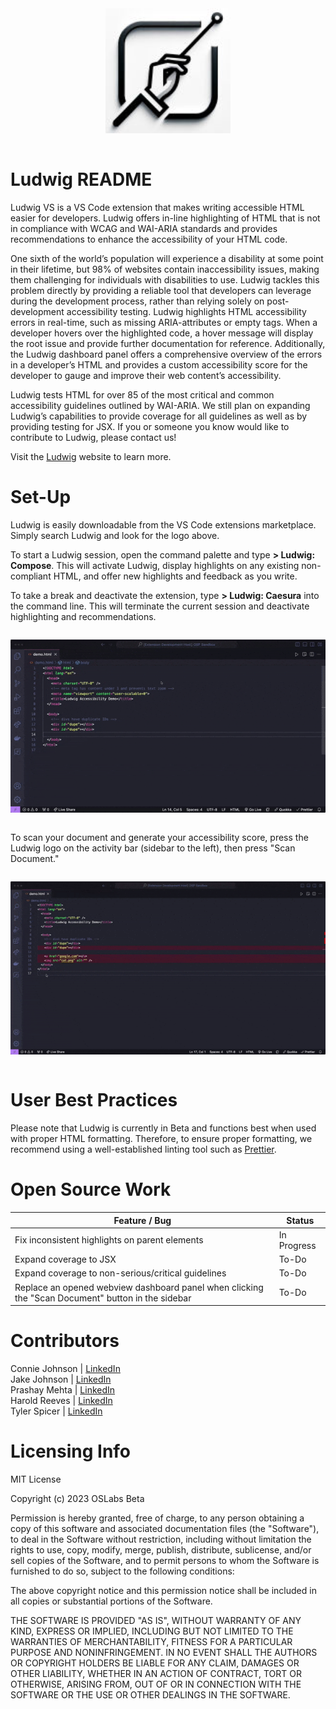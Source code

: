 
<p align="center"><img src="./assets/Ludwig-VSMarket.jpg" width='200' style="margin-top: 10px; margin-bottom: 15px;"></p>


# Ludwig README

Ludwig VS is a VS Code extension that makes writing accessible HTML easier for developers. Ludwig offers in-line highlighting of HTML that is not in compliance with WCAG and WAI-ARIA standards and provides recommendations to enhance the accessibility of your HTML code. 

One sixth of the world’s population will experience a disability at some point in their lifetime, but 98% of websites contain inaccessibility issues, making them challenging for individuals with disabilities to use. Ludwig tackles this problem directly by providing a reliable tool that developers can leverage during the development process, rather than relying solely on post-development accessibility testing. Ludwig highlights HTML accessibility errors in real-time, such as missing ARIA-attributes or empty tags. When a developer hovers over the highlighted code, a hover message will display the root issue and provide further documentation for reference. Additionally, the Ludwig dashboard panel offers a comprehensive overview of the errors in a developer’s HTML and provides a custom accessibility score for the developer to gauge and improve their web content’s accessibility. 

Ludwig tests HTML for over 85 of the most critical and common accessibility guidelines outlined by WAI-ARIA. We still plan on expanding Ludwig’s capabilities to provide coverage for all guidelines as well as by providing testing for JSX. If you or someone you know would like to contribute to Ludwig, please contact us! 

Visit the [Ludwig](https://www.ludwigvs.com) website to learn more.

# Set-Up

Ludwig is easily downloadable from the VS Code extensions marketplace. Simply search Ludwig and look for the logo above.

To start a Ludwig session, open the command palette and type <b>> Ludwig: Compose</b>. This will activate Ludwig, display highlights on any existing non-compliant HTML, and offer new highlights and feedback as you write. 

To take a break and deactivate the extension, type <b>> Ludwig: Caesura</b> into the command line. This will terminate the current session and deactivate highlighting and recommendations. 

<p align="center"><img src="./assets/ludwig-compose-caesura.gif" width='800' style="margin-top: 1em; margin-bottom: 1em;"></p> 


To scan your document and generate your accessibility score, press the Ludwig logo on the activity bar (sidebar to the left), then press "Scan Document."

<p align="center"><img src="./assets/ludwig-scan-interface.gif" width='800' style="margin-top: 1em; margin-bottom: 1em;"></p> 


# User Best Practices

Please note that Ludwig is currently in Beta and functions best when used with proper HTML formatting. Therefore, to ensure proper formatting, we recommend using a well-established linting tool such as [Prettier](https://marketplace.visualstudio.com/items?itemName=esbenp.prettier-vscode).

# Open Source Work

| Feature / Bug                                               | Status      |
| ----------------------------------------------------------- | ----------- |
| Fix inconsistent highlights on parent elements              | In Progress |
| Expand coverage to JSX                                       | To-Do       |
| Expand coverage to non-serious/critical guidelines          | To-Do       |
| Replace an opened webview dashboard panel when clicking the "Scan Document" button in the sidebar | To-Do       |

# Contributors

Connie Johnson | [LinkedIn](https://www.linkedin.com/in/connie-johnson-7a33152a4) <br>
Jake Johnson | [LinkedIn](https://www.linkedin.com/in/jake527/) <br>
Prashay Mehta | [LinkedIn](https://www.linkedin.com/in/prashaymehta/) <br>
Harold Reeves | [LinkedIn](https://www.linkedin.com/in/haroldreeves/) <br>
Tyler Spicer | [LinkedIn](https://www.linkedin.com/in/tyler-e-spicer/) <br>

# Licensing Info

MIT License

Copyright (c) 2023 OSLabs Beta

Permission is hereby granted, free of charge, to any person obtaining a copy
of this software and associated documentation files (the "Software"), to deal
in the Software without restriction, including without limitation the rights
to use, copy, modify, merge, publish, distribute, sublicense, and/or sell
copies of the Software, and to permit persons to whom the Software is
furnished to do so, subject to the following conditions:

The above copyright notice and this permission notice shall be included in all
copies or substantial portions of the Software.

THE SOFTWARE IS PROVIDED "AS IS", WITHOUT WARRANTY OF ANY KIND, EXPRESS OR
IMPLIED, INCLUDING BUT NOT LIMITED TO THE WARRANTIES OF MERCHANTABILITY,
FITNESS FOR A PARTICULAR PURPOSE AND NONINFRINGEMENT. IN NO EVENT SHALL THE
AUTHORS OR COPYRIGHT HOLDERS BE LIABLE FOR ANY CLAIM, DAMAGES OR OTHER
LIABILITY, WHETHER IN AN ACTION OF CONTRACT, TORT OR OTHERWISE, ARISING FROM,
OUT OF OR IN CONNECTION WITH THE SOFTWARE OR THE USE OR OTHER DEALINGS IN THE
SOFTWARE.
